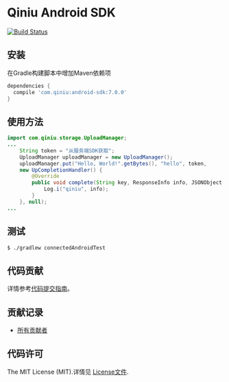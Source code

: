 # Qiniu Android SDK

[![Build Status](https://travis-ci.org/qiniu/android-sdk.svg?branch=master)](https://travis-ci.org/qiniu/android-sdk)

## 安装

在Gradle构建脚本中增加Maven依赖项

```gradle
dependencies {
  compile 'com.qiniu:android-sdk:7.0.0'
}
```

## 使用方法

```java
import com.qiniu.storage.UploadManager;
...
    String token = "从服务端SDK获取";
    UploadManager uploadManager = new UploadManager();
    uploadManager.put("Hello, World!".getBytes(), "hello", token,
    new UpCompletionHandler() {
        @Override
        public void complete(String key, ResponseInfo info, JSONObject response) {
            Log.i("qiniu", info);
        }
    }, null);
...
```


## 测试

``` bash
$ ./gradlew connectedAndroidTest
```


## 代码贡献

详情参考[代码提交指南](https://github.com/qiniu/android-sdk/blob/master/CONTRIBUTING.md)。

## 贡献记录

- [所有贡献者](https://github.com/qiniu/android-sdk/contributors)


## 代码许可

The MIT License (MIT).详情见 [License文件](https://github.com/qiniu/android-sdk/blob/master/LICENSE).

